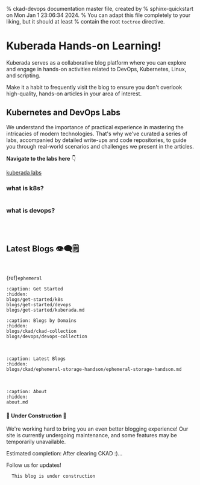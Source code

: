 % ckad-devops documentation master file, created by
% sphinx-quickstart on Mon Jan  1 23:06:34 2024.
% You can adapt this file completely to your liking, but it should at least
% contain the root `toctree` directive.

# Kuberada Hands-on Learning!

Kuberada serves as a collaborative blog platform where you can explore and engage in hands-on activities related to DevOps, Kubernetes, Linux, and scripting. 

Make it a habit to frequently visit the blog to ensure you don't overlook high-quality, hands-on articles in your area of interest.


## Kubernetes and DevOps Labs

We understand the importance of practical experience in mastering the intricacies of modern technologies. That's why we've curated a series of labs, accompanied by detailed write-ups and code repositories, to guide you through real-world scenarios and challenges we present in the articles.

**Navigate to the labs here** 👇

<a class="btn btn-success btn-lg" href="https://github.com/kuberada/kuberada-labs" role="button">kuberada labs</a>

### what is k8s?

```{include} blogs/snippets/what-is-k8s.md
```


### what is devops?

```{include} blogs/snippets/what-is-devops.md
```


</br>

## Latest Blogs 👁‍🗨🗒

</br>

{ref}`ephemeral`

<!-- {ref}`devops` -->




```{toctree}
:caption: Get Started
:hidden:
blogs/get-started/k8s
blogs/get-started/devops
blogs/get-started/kuberada.md

```

```{toctree}
:caption: Blogs by Domains
:hidden:
blogs/ckad/ckad-collection
blogs/devops/devops-collection
```

</br>


```{toctree}
:caption: Latest Blogs
:hidden:
blogs/ckad/ephemeral-storage-handson/ephemeral-storage-handson.md
```

</br>

```{toctree}
:caption: About
:hidden:
about.md

```

#### 🚧 **Under Construction** 🚧

We're working hard to bring you an even better blogging experience! Our site is currently undergoing maintenance, and some features may be temporarily unavailable.

Estimated completion: After clearing CKAD :)...

Follow us for updates!

```{admonition} warning ⚠
  This blog is under construction
```
